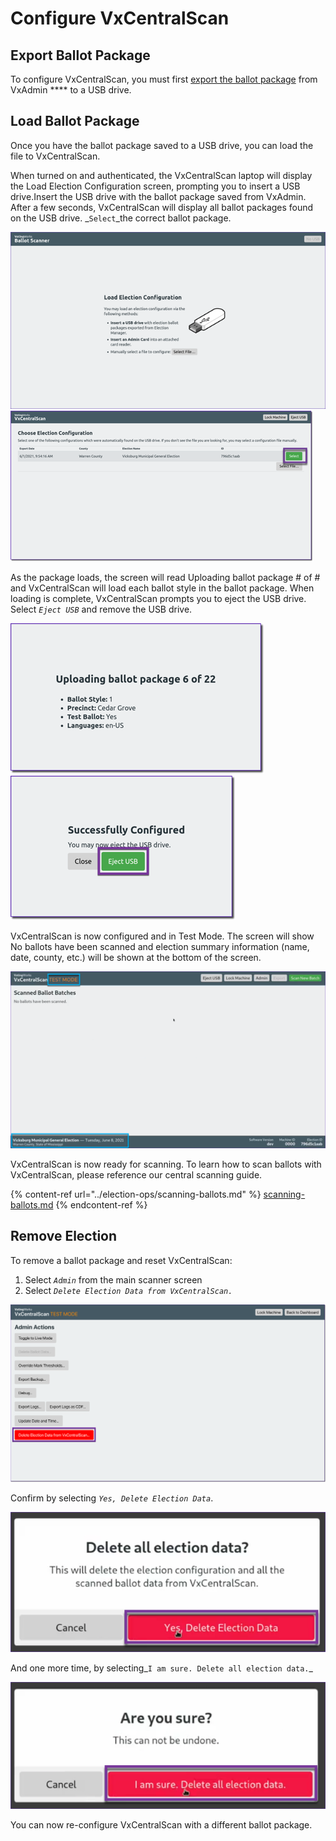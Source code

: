 # Configure VxCentralScan

## Export Ballot Package

To configure VxCentralScan, you must first [export the ballot package](export-ballot-package.md) from VxAdmin **** to a USB drive.&#x20;

## Load Ballot Package

Once you have the ballot package saved to a USB drive, you can load the file to VxCentralScan.

When turned on and authenticated, the VxCentralScan laptop will display the Load Election Configuration screen, prompting you to insert a USB drive.Insert the USB drive with the ballot package saved from VxAdmin. After a few seconds, VxCentralScan will display all ballot packages found on the USB drive. _`Select`_the correct ballot package.&#x20;

![Load election configuration](<../.gitbook/assets/load election config.png>) ![Select ballot package](<../.gitbook/assets/select ballot package.png>)

As the package loads, the screen will read Uploading ballot package # of # and VxCentralScan will load each ballot style in the ballot package. When loading is complete, VxCentralScan prompts you to eject the USB drive. Select _`Eject USB`_ and remove the USB drive.

![Uploading ballot package](<../.gitbook/assets/uploading ballot package.png>) ![Successfully configured - eject USB](<../.gitbook/assets/successfully configured.png>)

VxCentralScan is now configured and in Test Mode. The screen will show No ballots have been scanned and election summary information (name, date, county, etc.) will be shown at the bottom of the screen.&#x20;

![VxCentralScan in test mode](<../.gitbook/assets/image (99).png>)

VxCentralScan is now ready for scanning. To learn how to scan ballots with VxCentralScan, please reference our central scanning guide.

{% content-ref url="../election-ops/scanning-ballots.md" %}
[scanning-ballots.md](../election-ops/scanning-ballots.md)
{% endcontent-ref %}

## Remove Election

To remove a ballot package and reset VxCentralScan:

1. Select _`Admin`_ from the main scanner screen
2. Select _`Delete Election Data from VxCentralScan.`_

![](<../.gitbook/assets/image (140).png>)

Confirm by selecting _`Yes, Delete Election Data`_.

![](<../.gitbook/assets/image (86).png>)

And one more time, by selecting_`I am sure. Delete all election data.`_

![](<../.gitbook/assets/image (121) (1).png>)

You can now re-configure VxCentralScan with a different ballot package.

